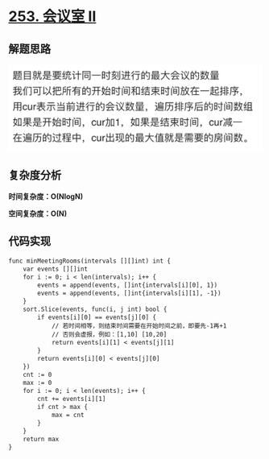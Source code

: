 # [253. 会议室 II](https://leetcode-cn.com/problems/meeting-rooms-ii/)

## 解题思路

![BEB65173-BA02-448A-9282-ADAFCD80C06F](images/BEB65173-BA02-448A-9282-ADAFCD80C06F.png)

## 复杂度分析

**时间复杂度：O(NlogN)**

**空间复杂度：O(N)** 

## 代码实现

```golang
func minMeetingRooms(intervals [][]int) int {
	var events [][]int
	for i := 0; i < len(intervals); i++ {
		events = append(events, []int{intervals[i][0], 1})
		events = append(events, []int{intervals[i][1], -1})
	}
	sort.Slice(events, func(i, j int) bool {
		if events[i][0] == events[j][0] {
			// 若时间相等，则结束时间需要在开始时间之前，即要先-1再+1
			// 否则会虚报，例如：[1,10] [10,20]
			return events[i][1] < events[j][1]
		}
		return events[i][0] < events[j][0]
	})
	cnt := 0
	max := 0
	for i := 0; i < len(events); i++ {
		cnt += events[i][1]
		if cnt > max {
			max = cnt
		}
	}
	return max
}
```